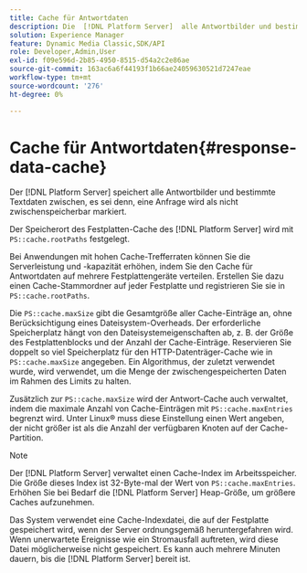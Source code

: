 ```yaml
---
title: Cache für Antwortdaten
description: Die  [!DNL Platform Server]  alle Antwortbilder und bestimmte Textdaten auf der Festplatte zwischenspeichern, es sei denn, eine Anfrage wird als nicht zwischenspeicherbar markiert.
solution: Experience Manager
feature: Dynamic Media Classic,SDK/API
role: Developer,Admin,User
exl-id: f09e596d-2b85-4950-8515-d54a2c2e86ae
source-git-commit: 163ac6a6f44193f1b66ae24059630521d7247eae
workflow-type: tm+mt
source-wordcount: '276'
ht-degree: 0%

---
```


# Cache für Antwortdaten{#response-data-cache}

Der [!DNL Platform Server] speichert alle Antwortbilder und bestimmte Textdaten zwischen, es sei denn, eine Anfrage wird als nicht zwischenspeicherbar markiert.

Der Speicherort des Festplatten-Cache des [!DNL Platform Server] wird mit `PS::cache.rootPaths` festgelegt.

Bei Anwendungen mit hohen Cache-Trefferraten können Sie die Serverleistung und -kapazität erhöhen, indem Sie den Cache für Antwortdaten auf mehrere Festplattengeräte verteilen. Erstellen Sie dazu einen Cache-Stammordner auf jeder Festplatte und registrieren Sie sie in `PS::cache.rootPaths`.

Die `PS::cache.maxSize` gibt die Gesamtgröße aller Cache-Einträge an, ohne Berücksichtigung eines Dateisystem-Overheads. Der erforderliche Speicherplatz hängt von den Dateisystemeigenschaften ab, z. B. der Größe des Festplattenblocks und der Anzahl der Cache-Einträge. Reservieren Sie doppelt so viel Speicherplatz für den HTTP-Datenträger-Cache wie in `PS::cache.maxSize` angegeben. Ein Algorithmus, der zuletzt verwendet wurde, wird verwendet, um die Menge der zwischengespeicherten Daten im Rahmen des Limits zu halten.

Zusätzlich zur `PS::cache.maxSize` wird der Antwort-Cache auch verwaltet, indem die maximale Anzahl von Cache-Einträgen mit `PS::cache.maxEntries` begrenzt wird. Unter Linux® muss diese Einstellung einen Wert angeben, der nicht größer ist als die Anzahl der verfügbaren Knoten auf der Cache-Partition.

>[!NOTE]
>
>Der [!DNL Platform Server] verwaltet einen Cache-Index im Arbeitsspeicher. Die Größe dieses Index ist 32-Byte-mal der Wert von `PS::cache.maxEntries`. Erhöhen Sie bei Bedarf die [!DNL Platform Server] Heap-Größe, um größere Caches aufzunehmen.

Das System verwendet eine Cache-Indexdatei, die auf der Festplatte gespeichert wird, wenn der Server ordnungsgemäß heruntergefahren wird. Wenn unerwartete Ereignisse wie ein Stromausfall auftreten, wird diese Datei möglicherweise nicht gespeichert. Es kann auch mehrere Minuten dauern, bis die [!DNL Platform Server] bereit ist.

